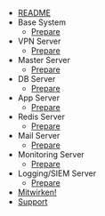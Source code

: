 - [README](README.md)
- Base System
  - [Prepare](/base/prepare.md)
- VPN Server
  - [Prepare](/vpn/prepare.md)
- Master Server
  - [Prepare](/master/prepare.md)
- DB Server
  - [Prepare](/db/prepare.md)
- App Server
  - [Prepare](/app/prepare.md)
- Redis Server
  - [Prepare](/redis/prepare.md)
- Mail Server
  - [Prepare](/mail/prepare.md)
- Monitoring Server
  - [Prepare](/monitor/prepare.md)
- Logging/SIEM Server
  - [Prepare](/siem/prepare.md)
- [Mitwirken!](contribute.md)
- [Support](support.md)